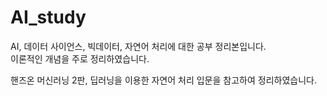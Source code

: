 # AI_study

AI, 데이터 사이언스, 빅데이터, 자연어 처리에 대한 공부 정리본입니다.  
이론적인 개념을 주로 정리하였습니다.

핸즈온 머신러닝 2판, 딥러닝을 이용한 자연어 처리 입문을 참고하여 정리하였습니다.


